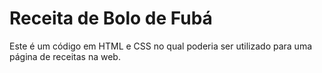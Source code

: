 # Receita de Bolo de Fubá

Este é um código em HTML e CSS no qual poderia ser utilizado para uma página de receitas na web.
